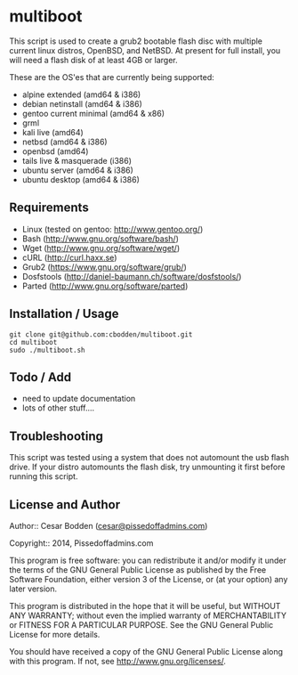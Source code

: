 multiboot
=========
This script is used to create a grub2 bootable flash disc with multiple
current linux distros, OpenBSD, and NetBSD.
At present for full install, you will need a flash disk of at least 4GB
or larger.

These are the OS'es that are currently being supported:
- alpine extended (amd64 & i386)
- debian netinstall (amd64 & i386)
- gentoo current minimal (amd64 & x86)
- grml
- kali live (amd64)
- netbsd (amd64 & i386)
- openbsd (amd64)
- tails live & masquerade (i386)
- ubuntu server (amd64 & i386)
- ubuntu desktop (amd64 & i386)

Requirements
----
-  Linux       (tested on gentoo: http://www.gentoo.org/)
-  Bash        (http://www.gnu.org/software/bash/)
-  Wget        (http://www.gnu.org/software/wget/)
-  cURL        (http://curl.haxx.se)
-  Grub2       (https://www.gnu.org/software/grub/)
-  Dosfstools  (http://daniel-baumann.ch/software/dosfstools/)
-  Parted      (http://www.gnu.org/software/parted)

Installation / Usage
----
```
git clone git@github.com:cbodden/multiboot.git
cd multiboot
sudo ./multiboot.sh
```

Todo / Add
----
- need to update documentation
- lots of other stuff....

Troubleshooting
----
This script was tested using a system that does not automount the usb
flash drive.
If your distro automounts the flash disk, try unmounting it first before
running this script.

License and Author
----
Author:: Cesar Bodden (cesar@pissedoffadmins.com)

Copyright:: 2014, Pissedoffadmins.com

This program is free software: you can redistribute it and/or modify
it under the terms of the GNU General Public License as published by
the Free Software Foundation, either version 3 of the License, or
(at your option) any later version.

This program is distributed in the hope that it will be useful,
but WITHOUT ANY WARRANTY; without even the implied warranty of
MERCHANTABILITY or FITNESS FOR A PARTICULAR PURPOSE.  See the
GNU General Public License for more details.

You should have received a copy of the GNU General Public License
along with this program.  If not, see <http://www.gnu.org/licenses/>.
